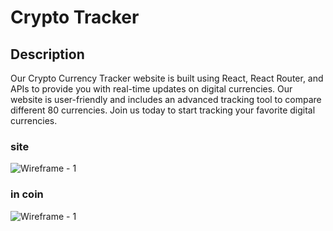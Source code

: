 # Crypto Tracker 

## Description

Our Crypto Currency Tracker website is built using React, React Router, and APIs to provide you with real-time updates on digital currencies. Our website is user-friendly and includes an advanced tracking tool to compare different 80 currencies. Join us today to start tracking your favorite digital currencies.

### site
![Wireframe - 1](https://user-images.githubusercontent.com/100847827/227738710-e6cd6490-328f-45fd-9e52-82e42cbc97fe.png)


### in coin
![Wireframe - 1](https://user-images.githubusercontent.com/100847827/227738877-5347a882-09dd-4801-88aa-69bef993f1f4.png)


